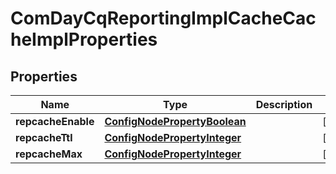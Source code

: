 

# ComDayCqReportingImplCacheCacheImplProperties

## Properties

Name | Type | Description | Notes
------------ | ------------- | ------------- | -------------
**repcacheEnable** | [**ConfigNodePropertyBoolean**](ConfigNodePropertyBoolean.md) |  |  [optional]
**repcacheTtl** | [**ConfigNodePropertyInteger**](ConfigNodePropertyInteger.md) |  |  [optional]
**repcacheMax** | [**ConfigNodePropertyInteger**](ConfigNodePropertyInteger.md) |  |  [optional]




